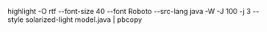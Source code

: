 highlight -O rtf --font-size 40 --font Roboto --src-lang java -W -J 100 -j 3 --style solarized-light model.java | pbcopy
